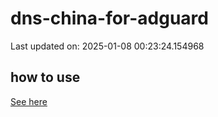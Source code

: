 # dns-china-for-adguard

Last updated on: 2025-01-08 00:23:24.154968

## how to use

[See here](https://github.com/AdguardTeam/AdGuardHome/wiki/Configuration#upstreams-from-file)